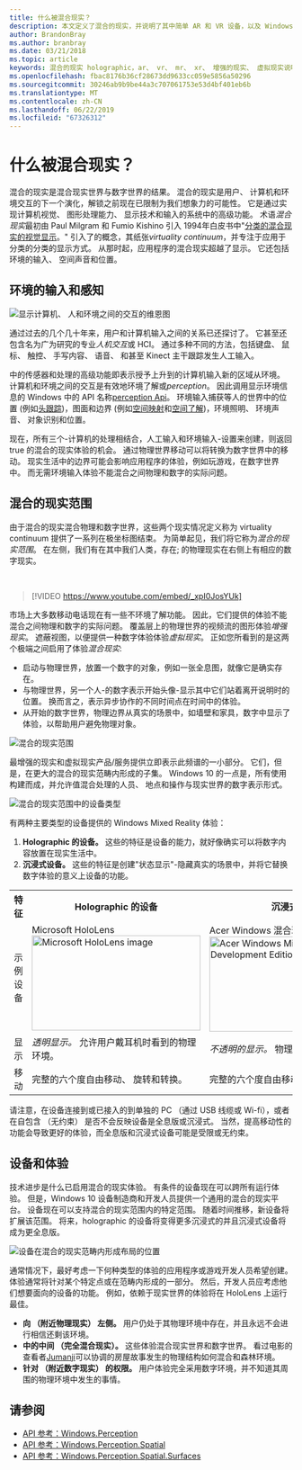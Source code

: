 ```yaml
---
title: 什么被混合现实？
description: 本文定义了混合的现实，并说明了其中简单 AR 和 VR 设备，以及 Windows Mixed Reality 设备，如 Microsoft HoloLens 和 Windows Mixed Reality 沉浸式耳机，坐下来的混合的现实范畴。
author: BrandonBray
ms.author: branbray
ms.date: 03/21/2018
ms.topic: article
keywords: 混合的现实 holographic，ar、 vr、 mr、 xr、 增强的现实、 虚拟现实说明
ms.openlocfilehash: fbac8176b36cf28673dd9633cc059e5856a50296
ms.sourcegitcommit: 30246ab9b9be44a3c707061753e53d4bf401eb6b
ms.translationtype: MT
ms.contentlocale: zh-CN
ms.lasthandoff: 06/22/2019
ms.locfileid: "67326312"
---
```

# <a name="what-is-mixed-reality"></a>什么被混合现实？

混合的现实是混合现实世界与数字世界的结果。 混合的现实是用户、 计算机和环境交互的下一个演化，解锁之前现在已限制为我们想象力的可能性。 它是通过实现计算机视觉、 图形处理能力、 显示技术和输入的系统中的高级功能。 术语*混合现实*最初由 Paul Milgram 和 Fumio Kishino 引入 1994年白皮书中"[分类的混合现实的视觉显示](http://etclab.mie.utoronto.ca/people/paul_dir/IEICE94/ieice.html)。" 引入了的概念，其纸张*virtuality continuum*，并专注于应用于分类的分类的显示方式。 从那时起，应用程序的混合现实超越了显示。 它还包括环境的输入、 空间声音和位置。

## <a name="environmental-input-and-perception"></a>环境的输入和感知

![显示计算机、 人和环境之间的交互的维恩图](images/mixed-reality-venn-diagram-300px.png)<br> 

通过过去的几个几十年来，用户和计算机输入之间的关系已还探讨了。 它甚至还包含名为广为研究的专业*人机交互*或 HCI。 通过多种不同的方法，包括键盘、 鼠标、 触控、 手写内容、 语音、 和甚至 Kinect 主干跟踪发生人工输入。

中的传感器和处理的高级功能即表示授予上升到的计算机输入新的区域从环境。 计算机和环境之间的交互是有效地环境了解或*perception*。 因此调用显示环境信息的 Windows 中的 API 名称[perception Api](https://docs.microsoft.com/uwp/api/Windows.Perception)。 环境输入捕获等人的世界中的位置 (例如[头跟踪](coordinate-systems.md))，图面和边界 (例如[空间映射](spatial-mapping.md)和[空间了解](case-study-expanding-the-spatial-mapping-capabilities-of-hololens.md))，环境照明、 环境声音、 对象识别和位置。

现在，所有三个-计算机的处理相结合，人工输入和环境输入-设置来创建，则返回 true 的混合的现实体验的机会。 通过物理世界移动可以将转换为数字世界中的移动。 现实生活中的边界可能会影响应用程序的体验，例如玩游戏，在数字世界中。 而无需环境输入体验不能混合之间物理和数字的实际问题。

## <a name="the-mixed-reality-spectrum"></a>混合的现实范围

由于混合的现实混合物理和数字世界，这些两个现实情况定义称为 virtuality continuum 提供了一系列在极坐标图结束。 为简单起见，我们将它称为*混合的现实范围*。 在左侧，我们有在其中我们人类，存在; 的物理现实在右侧上有相应的数字现实。

<br>

>[!VIDEO https://www.youtube.com/embed/_xpI0JosYUk]

市场上大多数移动电话现在有一些不环境了解功能。 因此，它们提供的体验不能混合之间物理和数字的实际问题。 覆盖层上的物理世界的视频流的图形体验*增强现实*。 遮蔽视图，以便提供一种数字体验体验*虚拟现实*。 正如您所看到的是这两个极端之间启用了体验*混合现实*:
* 启动与物理世界，放置一个数字的对象，例如一张全息图，就像它是确实存在。
* 与物理世界，另一个人-的数字表示开始头像-显示其中它们站着离开说明时的位置。 换而言之，表示异步协作的不同时间点在时间中的体验。
* 从开始的数字世界，物理边界从真实的场景中，如墙壁和家具，数字中显示了体验，以帮助用户避免物理对象。

![混合的现实范围](images/mixed-reality-spectrum-550px.png)

最增强的现实和虚拟现实产品/服务提供立即表示此频谱的一小部分。 它们，但是，在更大的混合的现实范畴内形成的子集。 Windows 10 的一点是，所有使用构建而成，并允许值混合处理的人员、 地点和操作与现实世界的数字表示形式。

![混合的现实范围中的设备类型](images/mixed-reality-spectrum-device-types-550px.png)

有两种主要类型的设备提供的 Windows Mixed Reality 体验：
1. **Holographic 的设备。** 这些的特征是设备的能力，就好像确实可以将数字内容放置在现实生活中。
2. **沉浸式设备。** 这些的特征是创建"状态显示"-隐藏真实的场景中，并将它替换数字体验的意义上设备的功能。

<table>
<tr>
<th width="20%"> 特征</th><th width="40%"> Holographic 的设备</th><th width="40%"> 沉浸式设备</th>
</tr><tr>
<td> 示例设备</td><td> Microsoft HoloLens<br /> <img alt="Microsoft HoloLens image" width="300" height="169" src="images/mshololens-hero1-whitbg-rgb-300px.png" /></td><td> Acer Windows 混合现实开发版<br /> <img alt="Acer Windows Mixed Reality Development Edition image" width="300" height="169" src="images/acer-windows-mixed-reality-development-edition-headset-300px.jpg" /></td>
</tr><tr>
<td> 显示</td><td> <i>透明显示。</i> 允许用户戴耳机时看到的物理环境。</td><td> <i>不透明的显示。</i> 物理环境时戴耳机的块。</td>
</tr><tr>
<td> 移动</td><td> 完整的六个度自由移动、 旋转和转换。</td><td> 完整的六个度自由移动、 旋转和转换。</td>
</tr>
</table>

请注意，在设备连接到或已接入的到单独的 PC （通过 USB 线缆或 Wi-fi），或者在自包含 （无约束） 是否不会反映设备是全息版或沉浸式。 当然，提高移动性的功能会导致更好的体验，而全息版和沉浸式设备可能是受限或无约束。

## <a name="devices-and-experiences"></a>设备和体验

技术进步是什么已启用混合的现实体验。 有条件的设备现在可以跨所有运行体验。 但是，Windows 10 设备制造商和开发人员提供一个通用的混合的现实平台。 设备现在可以支持混合的现实范围内的特定范围。 随着时间推移，新设备将扩展该范围。 将来，holographic 的设备将变得更多沉浸式的并且沉浸式设备将成为更全息版。

![设备在混合的现实范畴内形成布局的位置](images/mixed-reality-spectrum-device-placement-550px.png)

通常情况下，最好考虑一下何种类型的体验的应用程序或游戏开发人员希望创建。 体验通常将针对某个特定点或在范畴内形成的一部分。 然后，开发人员应考虑他们想要面向的设备的功能。 例如，依赖于现实世界的体验将在 HoloLens 上运行最佳。
* **向 （附近物理现实） 左侧。** 用户仍处于其物理环境中存在，并且永远不会进行相信还剩该环境。
* **中的中间 （完全混合现实）。** 这些体验混合现实世界和数字世界。 看过电影的查看者[Jumanji](https://en.wikipedia.org/wiki/Jumanji)可以协调的房屋故事发生的物理结构如何混合和森林环境。
* **针对 （附近数字现实） 的权限。** 用户体验完全采用数字环境，并不知道其周围的物理环境中发生的事情。


## <a name="see-also"></a>请参阅
* [API 参考：Windows.Perception](https://docs.microsoft.com/uwp/api/Windows.Perception)
* [API 参考：Windows.Perception.Spatial](https://docs.microsoft.com/uwp/api/Windows.Perception.Spatial)
* [API 参考：Windows.Perception.Spatial.Surfaces](https://docs.microsoft.com/uwp/api/Windows.Perception.Spatial.Surfaces)

